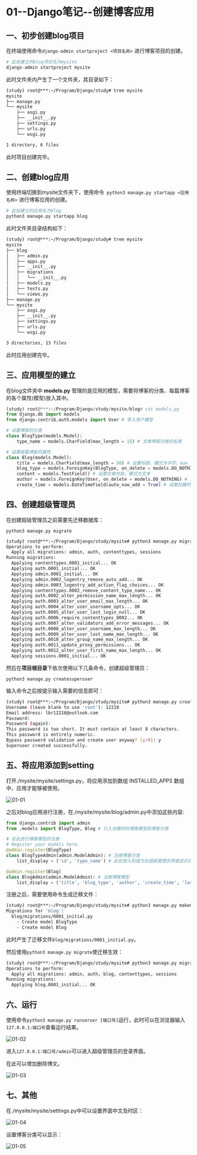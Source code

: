 # 01--Django笔记--创建博客应用

## 一、初步创建blog项目

在终端使用命令`django-admin startproject <项目名称>` 进行博客项目的创建。

```python
# 此处建立的blog项目名为mysite
django-admin startproject mysite
```

此时文件夹内产生了一个文件夹，其目录如下：

```bash
(study) root@***:~/Program/Django/study# tree mysite
mysite
├── manage.py
└── mysite
    ├── asgi.py
    ├── __init__.py
    ├── settings.py
    ├── urls.py
    └── wsgi.py

1 directory, 6 files
```

此时项目创建完毕。

## 二、创建blog应用

使用终端切换到mysite文件夹下，使用命令` python3 manage.py startapp <应用名称>` 进行博客应用的创建。

```python
# 此处建立的应用名为blog
python3 manage.py startapp blog
```

此时文件夹目录结构如下：

```bash
(study) root@***:~/Program/Django/study# tree mysite
mysite
├── blog
│   ├── admin.py
│   ├── apps.py
│   ├── __init__.py
│   ├── migrations
│   │   └── __init__.py
│   ├── models.py
│   ├── tests.py
│   └── views.py
├── manage.py
└── mysite
    ├── asgi.py
    ├── __init__.py
    ├── settings.py
    ├── urls.py
    └── wsgi.py

3 directories, 13 files
```

此时应用创建完毕。

## 三、应用模型的建立

在blog文件夹中 **models.py** 管理的是应用的模型，需要将博客的分类、每篇博客的各个属性(模型)放入其中。

```python
(study) root@***:~/Program/Django/study/mysite/blog# cat models.py 
from django.db import models
from django.contrib.auth.models import User # 导入用户模型

# 设置博客的分类
class BlogType(models.Model):
    type_name = models.CharField(max_length = 15) # 文章博客分类的名称

# 设置每篇博客的属性
class Blog(models.Model):
    title = models.CharField(max_length = 50) # 设置标题，模式为字符，max_length最大长度为50字符
    blog_type = models.ForeignKey(BlogType, on_delete = models.DO_NOTHING) # BlogType是自己设置的博客分类
    content = models.TextField() # 设置文章内容，模式为文本
    author = models.ForeignKey(User, on_delete = models.DO_NOTHING) # 设置作者，作者为外键
    create_time = models.DateTimeField(auto_now_add = True) # 设置创建时间，auto_now_add为“如果新创建一篇文章，将文章时间设为现在时间”
```

## 四、创建超级管理员

在创建超级管理员之前需要先迁移数据库：

```python3 manage.py migrate```

```bash
(study) root@***:~/Program/Django/study/mysite# python3 manage.py migrate
Operations to perform:
  Apply all migrations: admin, auth, contenttypes, sessions
Running migrations:
  Applying contenttypes.0001_initial... OK
  Applying auth.0001_initial... OK
  Applying admin.0001_initial... OK
  Applying admin.0002_logentry_remove_auto_add... OK
  Applying admin.0003_logentry_add_action_flag_choices... OK
  Applying contenttypes.0002_remove_content_type_name... OK
  Applying auth.0002_alter_permission_name_max_length... OK
  Applying auth.0003_alter_user_email_max_length... OK
  Applying auth.0004_alter_user_username_opts... OK
  Applying auth.0005_alter_user_last_login_null... OK
  Applying auth.0006_require_contenttypes_0002... OK
  Applying auth.0007_alter_validators_add_error_messages... OK
  Applying auth.0008_alter_user_username_max_length... OK
  Applying auth.0009_alter_user_last_name_max_length... OK
  Applying auth.0010_alter_group_name_max_length... OK
  Applying auth.0011_update_proxy_permissions... OK
  Applying auth.0012_alter_user_first_name_max_length... OK
  Applying sessions.0001_initial... OK
```

然后在**项目根目录**下依次使用以下几条命令，创建超级管理员：

```
python3 manage.py createsuperuser
```
输入命令之后按提示输入需要的信息即可：

```bash
(study) root@***:~/Program/Django/study/mysite# python3 manage.py createsuperuser
Username (leave blank to use 'root'): 12218
Email address: lbr12218@outlook.com
Password: 
Password (again): 
This password is too short. It must contain at least 8 characters.
This password is entirely numeric.
Bypass password validation and create user anyway? [y/N]: y
Superuser created successfully.
```

## 五、将应用添加到setting

打开./mysite/mysite/settings.py，将应用添加到数组 INSTALLED_APPS 数组中，应用才能够被使用。

![01-01](https://img-blog.csdnimg.cn/20210607213250562.png?x-oss-process=image/watermark,type_ZmFuZ3poZW5naGVpdGk,shadow_10,text_aHR0cHM6Ly9ibG9nLmNzZG4ubmV0L3dlaXhpbl80NDMzODc4MA==,size_16,color_FFFFFF,t_70#pic_center)

之后对blog应用进行注册，在./mysite/mysite/blog/admin.py中添加这些内容:

```python
from django.contrib import admin
from .models import BlogType, Blog # 引入创建好的博客模型和博客分类

# 在此进行博客模型的注册
# Register your models here.
@admin.register(BlogType)
class BlogTypeAdmin(admin.ModelAdmin): # 注册博客分类
    list_display = ('id', 'type_name') # 此处放入的值为在超级管理员界面显示的信息

@admin.register(Blog)
class BlogAdmin(admin.ModelAdmin): # 注册博客模型
    list_display = ('title', 'blog_type', 'author', 'create_time', 'last_updated_time') # 此处放入的值为在超级管理员界面显示的信息
```


注册之后，需要使用命令生成迁移文件：

```bash
(study) root@***:~/Program/Django/study/mysite# python3 manage.py makemigrations
Migrations for 'blog':
  blog/migrations/0001_initial.py
    - Create model BlogType
    - Create model Blog
```

此时产生了迁移文件`blog/migrations/0001_initial.py`。



然后使用`python3 manage.py migrate`使迁移生效：

```bash
(study) root@***:~/Program/Django/study/mysite# python3 manage.py migrate
Operations to perform:
  Apply all migrations: admin, auth, blog, contenttypes, sessions
Running migrations:
  Applying blog.0001_initial... OK
```

## 六、运行

使用命令`python3 manage.py runserver [端口号]`运行，此时可以在浏览器输入`127.0.0.1:端口号`查看运行结果。

![01-02](https://img-blog.csdnimg.cn/20210607213310140.png?x-oss-process=image/watermark,type_ZmFuZ3poZW5naGVpdGk,shadow_10,text_aHR0cHM6Ly9ibG9nLmNzZG4ubmV0L3dlaXhpbl80NDMzODc4MA==,size_16,color_FFFFFF,t_70#pic_center)


进入`127.0.0.1:端口号/admin`可以进入超级管理员的登录界面。

在此可以增加删除博文。

![01-03](https://img-blog.csdnimg.cn/20210607213323542.png?x-oss-process=image/watermark,type_ZmFuZ3poZW5naGVpdGk,shadow_10,text_aHR0cHM6Ly9ibG9nLmNzZG4ubmV0L3dlaXhpbl80NDMzODc4MA==,size_16,color_FFFFFF,t_70#pic_center)


## 七、其他

在./mysite/mysite/settings.py中可以设置界面中文及时区：

![01-04](https://img-blog.csdnimg.cn/2021060721334642.png?x-oss-process=image/watermark,type_ZmFuZ3poZW5naGVpdGk,shadow_10,text_aHR0cHM6Ly9ibG9nLmNzZG4ubmV0L3dlaXhpbl80NDMzODc4MA==,size_16,color_FFFFFF,t_70#pic_center)


设置博客分类可以显示：

![01-05](https://img-blog.csdnimg.cn/20210607213506947.png?x-oss-process=image/watermark,type_ZmFuZ3poZW5naGVpdGk,shadow_10,text_aHR0cHM6Ly9ibG9nLmNzZG4ubmV0L3dlaXhpbl80NDMzODc4MA==,size_16,color_FFFFFF,t_70#pic_center)

